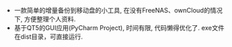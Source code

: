 * 一款简单的增量备份到移动盘的小工具, 在没有FreeNAS、ownCloud的情况下, 方便整理个人资料.
* 基于QT5的GUI应用(PyCharm Project), 时间有限, 代码懒得优化了. exe文件在dist目录，可直接运行.
